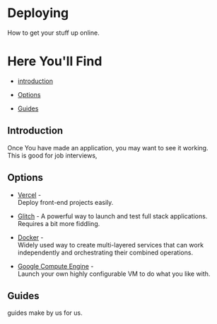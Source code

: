 # Deploying

How to get your stuff up online.

# Here You'll Find
* [introduction](#introduction) 
  
* [Options](#options)
  
* [Guides](#guides) 
  
## Introduction
Once You have made an application, you may want to see it working.  
This is good for job interviews,  

## Options
- [Vercel](https://vercel.com/) -  
 Deploy front-end projects easily.

- [Glitch](https://Glitch.com/) - 
 A powerful way to launch and test full stack applications. Requires a bit more fiddling.

- [Docker](docker.md) -  
Widely used way to create multi-layered services that can work independently and orchestrating their combined operations. 

- [Google Compute Engine](ComputeEngine.md) -  
Launch your own highly configurable VM to do what you like with. 

## Guides
guides make by us for us. 
